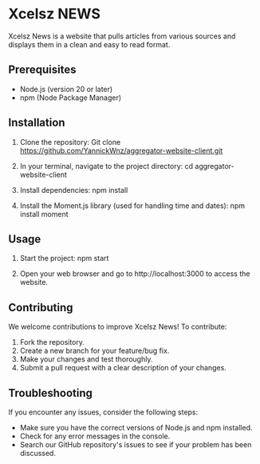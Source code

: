# Xcelsz NEWS

Xcelsz News is a website that pulls articles from various sources and displays them in a clean and easy to read format.

## Prerequisites

- Node.js (version 20 or later)
- npm (Node Package Manager)

## Installation

1. Clone the repository: Git clone https://github.com/YannickWnz/aggregator-website-client.git

2. In your terminal, navigate to the project directory: cd aggregator-website-client

3. Install dependencies: npm install 

4. Install the Moment.js library (used for handling time and dates): npm install moment

## Usage

1. Start the project: npm start

2. Open your web browser and go to http://localhost:3000 to access the website.

## Contributing

We welcome contributions to improve Xcelsz News! To contribute:

1. Fork the repository.
2. Create a new branch for your feature/bug fix.
3. Make your changes and test thoroughly.
4. Submit a pull request with a clear description of your changes.

## Troubleshooting

If you encounter any issues, consider the following steps:

- Make sure you have the correct versions of Node.js and npm installed.
- Check for any error messages in the console.
- Search our GitHub repository's issues to see if your problem has been discussed.

